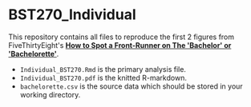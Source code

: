 # BST270_Individual
This repository contains all files to reproduce the first 2 figures from FiveThirtyEight's [**How to Spot a Front-Runner on The 'Bachelor' or 'Bachelorette'**](https://fivethirtyeight.com/features/the-bachelorette/). 

* `Individual_BST270.Rmd` is the primary analysis file.
* `Individual_BST270.pdf` is the knitted R-markdown.
* `bachelorette.csv` is the source data which should be stored in your working directory.
